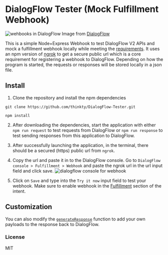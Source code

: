 # DialogFlow Tester (Mock Fulfillment Webhook)

![wehbooks in DialogFlow](https://imgur.com/ptthjWz.png)
Image from [DialogFlow](https://cloud.google.com/dialogflow/docs/fulfillment-overview)

This is a simple Node+Express Webhook to test DialogFlow V2 APIs and mock a fulfillment webhook locally while meeting the [requirements](https://cloud.google.com/dialogflow/docs/fulfillment-webhook#requirements).
It uses an npm version of [ngrok](https://ngrok.com/) to get a secure public url which is a core requirement for registering a webhook to DialogFlow.
Depending on how the program is started, the requests or responses will be stored locally in a json file.

## Install
1. Clone the repository and install the npm dependencies

```
git clone https://github.com/thinkty/DialogFlow-Tester.git
```

```
npm install
```
2. After downloading the dependencies, start the application with either `npm run request` to test requests from DialogFlow or `npm run response` to test sending responses from this application to DialogFlow.

3. After successfully launching the application, in the terminal, there should be a secured (https) public url from `ngrok`.

4. Copy the url and paste it in to the DialogFlow console. Go to `DialogFlow console > Fulfillment > Webhook` and paste the ngrok url in the url input field and click save.
![dialogflow console for webhook](https://imgur.com/hFvSWK0.png)

5. Click on `Save` and type into the `Try it now` input field to test your webhook. Make sure to enable webhook in the [Fulfillment](https://cloud.google.com/dialogflow/docs/fulfillment-overview) section of the intent.

## Customization
You can also modify the [`generateResponse`](https://github.com/thinkty/DialogFlow-Tester/blob/master/src/responseHandler.js) function to add your own payloads to the response back to DialogFlow.

### License
MIT
